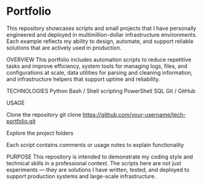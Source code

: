 # Portfolio

This repository showcases scripts and small projects that I have personally engineered and deployed in multimillion-dollar infrastructure environments. Each example reflects my ability to design, automate, and support reliable solutions that are actively used in production.

OVERVIEW
This portfolio includes automation scripts to reduce repetitive tasks and improve efficiency, system tools for managing logs, files, and configurations at scale, data utilities for parsing and cleaning information, and infrastructure helpers that support uptime and reliability.

TECHNOLOGIES
Python
Bash / Shell scripting
PowerShell
SQL
Git / GitHub

USAGE

Clone the repository
git clone https://github.com/your-username/tech-portfolio.git

Explore the project folders

Each script contains comments or usage notes to explain functionality

PURPOSE
This repository is intended to demonstrate my coding style and technical skills in a professional context. The scripts here are not just experiments — they are solutions I have written, tested, and deployed to support production systems and large-scale infrastructure.
